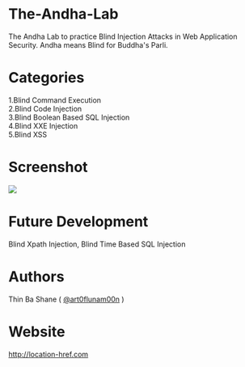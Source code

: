 # The-Andha-Lab
The Andha Lab to practice Blind Injection Attacks in Web Application Security.
Andha means Blind for Buddha's Parli.

# Categories
1.Blind Command Execution<br>
2.Blind Code Injection<br>
3.Blind Boolean Based SQL Injection<br>
4.Blind XXE Injection<br>
5.Blind XSS<br>

# Screenshot
<img src="https://s16.postimg.org/6qgxtp9mt/andha.png">

# Future Development 
Blind Xpath Injection, 
Blind Time Based SQL Injection

# Authors
Thin Ba Shane ( <a href="https://twitter.com/art0flunam00n">@art0flunam00n</a> )

# Website
http://location-href.com
